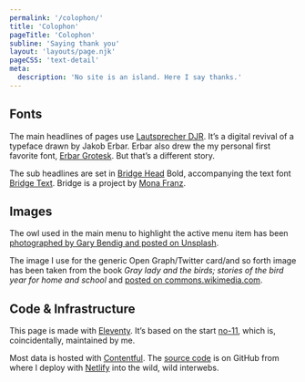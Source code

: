 ```yaml
---
permalink: '/colophon/'
title: 'Colophon'
pageTitle: 'Colophon'
subline: 'Saying thank you'
layout: 'layouts/page.njk'
pageCSS: 'text-detail'
meta:
  description: 'No site is an island. Here I say thanks.'
---
```


## Fonts

The main headlines of pages use [Lautsprecher DJR](https://djr.com/notes/lautsprecher-djr-font-of-the-month/). It’s a digital revival of a typeface drawn by Jakob Erbar. Erbar also drew the my personal first favorite font, [Erbar Grotesk](https://fontsinuse.com/typefaces/7923/erbar-grotesk). But that’s a different story.

The sub headlines are set in [Bridge Head](https://www.typemates.com/fonts/bridge-head) Bold, accompanying the text font [Bridge Text](https://www.typemates.com/fonts/bridge-text). Bridge is a project by [Mona Franz](http://www.monafranz.de/portfolio/).

## Images

The owl used in the main menu to highlight the active menu item has been [photographed by Gary Bendig and posted on Unsplash](https://unsplash.com/photos/E3XUdw2ohd4).

The image I use for the generic Open Graph/Twitter card/and so forth image has been taken from the book <cite>Gray lady and the birds; stories of the bird year for home and school</cite> and [posted on commons.wikimedia.com](<https://commons.wikimedia.org/wiki/File:Gray_lady_and_the_birds;_stories_of_the_bird_year_for_home_and_school_(1907)_(14752496571).jpg>).

<!-- The owl of books in use on the overview page is used with kind permission from [Redmer Hoekstra](https://www.redmerhoekstra.nl/). -->

## Code & Infrastructure

This page is made with [Eleventy](https://www.11ty.dev). It’s based on the start [no-11](https://github.com/inframanufaktur/no-11), which is, coincidentally, maintained by me.

Most data is hosted with [Contentful](https://www.contentful.com/). The [source code](https://github.com/ovlb/www.ovl.design) is on GitHub from where I deploy with [Netlify](https://www.netlify.com) into the wild, wild interwebs.
